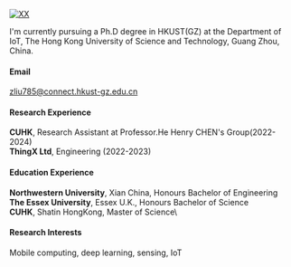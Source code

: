 [![XX](https://img.shields.io/badge/lanyangyang-github-blue?logo=github)](https://github.com/lanyangyang)

I'm currently pursuing a Ph.D degree in HKUST(GZ) at the Department of IoT, The Hong Kong University of Science and Technology, Guang Zhou, China.

#### Email  
zliu785@connect.hkust-gz.edu.cn

#### Research Experience
**CUHK**, Research Assistant at Professor.He Henry CHEN's Group(2022-2024)\
**ThingX Ltd**, Engineering (2022-2023)  

#### Education Experience
**Northwestern University**, Xian China, Honours Bachelor of Engineering\
**The Essex University**, Essex U.K., Honours Bachelor of Science\
**CUHK**, Shatin HongKong, Master of Science\


#### Research Interests  
Mobile computing, deep learning, sensing, IoT
